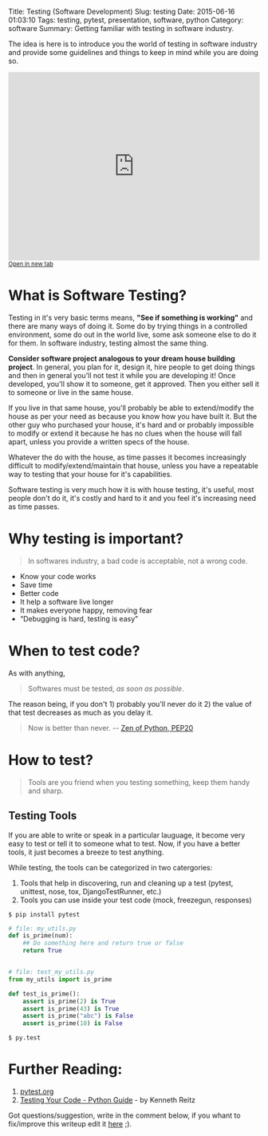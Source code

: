 Title: Testing (Software Development)
Slug: testing
Date: 2015-06-16 01:03:10
Tags: testing, pytest, presentation, software, python
Category: software
Summary: Getting familiar with testing in software industry.

The idea is here is to introduce you the world of testing in software industry and provide some guidelines and things to keep in mind while you are doing so.

<iframe src="https://docs.google.com/presentation/embed?id=1yesEE3ScAsJ3L8AkNMTvEZfOcblBkyVVu1JG0KeCG-4&amp;start=false&amp;loop=false&amp; frameborder="0" width="100%" height="378" style="border:0" allowfullscreen=true></iframe>
<a href="https://docs.google.com/presentation/d/1yesEE3ScAsJ3L8AkNMTvEZfOcblBkyVVu1JG0KeCG-4/pub" target="_blank"><small>Open in new tab</small></a>

# What is Software Testing?

Testing in it's very basic terms means, __"See if something is working"__ and there are many ways of doing it. Some do by trying things in a controlled environment, some do out in the world live, some ask someone else to do it for them. In software industry, testing almost the same thing. 

__Consider software project analogous to your dream house building project__. In general, you plan for it, design it, hire people to get doing things and then in general you'll not test it while you are developing it! Once developed, you'll show it to someone, get it approved. Then you either sell it to someone or live in the same house. 

If you live in that same house, you'll probably be able to extend/modify the house as per your need as because you know how you have built it. But the other guy who purchased your house, it's hard and or probably impossible to modify or extend it because he has no clues when the house will fall apart, unless you provide a written specs of the house.

Whatever the do with the house, as time passes it becomes increasingly difficult to modify/extend/maintain that house, unless you have a repeatable way to testing that your house for it's capabilities. 

Software testing is very much how it is with house testing, it's useful, most people don't do it, it's costly and hard to it and you feel it's increasing need as time passes. 

# Why testing is important?

> In softwares industry, a bad code is acceptable, not a wrong code.

- Know your code works
- Save time
- Better code
- It help a software live longer
- It makes everyone happy, removing fear
- “Debugging is hard, testing is easy”

# When to test code?

As with anything, 

> Softwares must be tested, *as soon as possible*.

The reason being, if you don't 1) probably you'll never do it 2) the value of that test decreases as much as you delay it.

> Now is better than never.
> -- [Zen of Python, PEP20][zen]

# How to test?

> Tools are you friend when you testing something, keep them handy and sharp.

## Testing Tools

If you are able to write or speak in a particular lauguage, it become very easy to test or tell it to someone what to test. Now, if you have a better tools, it just becomes a breeze to test anything.

While testing, the tools can be categorized in two catergories:
1. Tools that help in discovering, run and cleaning up a test (pytest, unittest, nose, tox, DjangoTestRunner, etc.)
2. Tools you can use inside your test code (mock, freezegun, responses)


```shell
$ pip install pytest
```

```python
# file: my_utils.py
def is_prime(num):
    ## Do something here and return true or false
    return True


# file: test_my_utils.py
from my_utils import is_prime

def test_is_prime():
    assert is_prime(2) is True
    assert is_prime(43) is True
    assert is_prime("abc") is False
    assert is_prime(10) is False
```
```shell
$ py.test
```

# Further Reading:

1. [pytest.org][pytest]
2. [Testing Your Code - Python Guide][python-guide-testing] - by Kenneth Reitz

Got questions/suggestion, write in the comment below, if you whant to fix/improve this writeup edit it [here][edit-url] ;). 

[pytest]: http://pytest.org
[python-guide-testing]: http://docs.python-guide.org/en/latest/writing/tests/
[edit-url]: https://github.com/theskumar/blog/edit/master/content/software/testing.md
[zen]: https://www.python.org/dev/peps/pep-0020/
